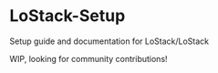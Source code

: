 # LoStack-Setup
Setup guide and documentation for LoStack/LoStack

WIP, looking for community contributions!
